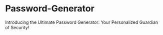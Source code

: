 # Password-Generator
Introducing the Ultimate Password Generator: Your Personalized Guardian of Security! 
